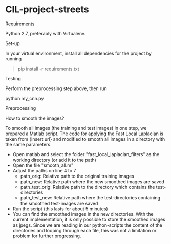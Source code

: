 # CIL-project-streets

Requirements

Python 2.7, preferably with Virtualenv.

Set-up

In your virtual environment, install all dependencies for the project by running

> pip install -r requirements.txt

Testing

Perform the preprocessing step above, then run

python my_cnn.py

Preprocessing




How to smooth the images? 

To smooth all images (the training and test images) in one step, we prepared a Matlab script. The code for applying the Fast Local Laplacian is taken from {insert url} and modified to smooth all images in a directory with the same parameters.

* Open matlab and select the folder "fast_local_laplacian_filters" as the working directory (or add it to the path)
* Open the file "smooth_all.m"
* Adjust the paths on line 4 to 7
  + path_orig: Relative path to the original training images
  + path_new: Relative path where the new smoothed images are saved
  + path_test_orig: Relative path to the directory which contains the test-directories
  + path_test_new: Relative path where the test-directories containing the smoothed test-images are saved
* Run the script (this lasts for about 5 minutes)
* You can find the smoothed images in the new directories. With the current implementation, it is only possible to store the smoothed images as jpegs. Since we are reading in our python-scripts the content of the directories and looping through each file, this was not a limitation or problem for further progressing.
